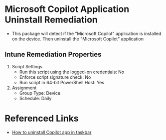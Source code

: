 # Microsoft Copilot Application Uninstall Remediation

* This package will detect if the "Microsoft Copilot" application is installed on the device. Then uninstall the "Microsoft Copilot" application

## Intune Remediation Properties

1. Script Settings 
    * Run this script using the logged-on credentials: No
    * Enforce script signature check: No
    * Run script in 64-bit PowerShell Host: Yes
2. Assignment
    * Group Type: Device
    * Schedule: Daily

# Referenced Links

* [How to uninstall Copilot app in taskbar](https://www.reddit.com/r/Intune/comments/1gahbgl/comment/ltds5j2/?utm_source=share&utm_medium=web3x&utm_name=web3xcss&utm_term=1&utm_content=share_button)